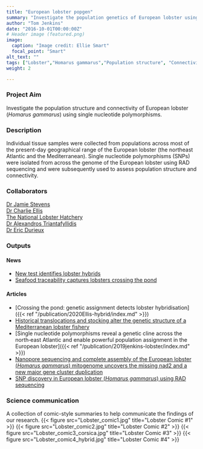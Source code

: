 ```yaml
---
title: "European lobster popgen"
summary: "Investigate the population genetics of European lobster using single nucleotide polymorphisms."
author: "Tom Jenkins"
date: "2016-10-01T00:00:00Z"
# Header image (featured.png)
image:
  caption: "Image credit: Ellie Smart"
  focal_point: "Smart"
alt_text: ""
tags: ["Lobster","Homarus gammarus","Population structure", "Connectivity", "Fisheries management"]
weight: 2

---
```


<!-- Inserting icons into markdown   -->
<!-- `r icon::fa("twitter")` -->
<!-- `r icon::fa("twitter", color = "blue")` -->
<!-- `r icon::ai("researchgate")` -->

### Project Aim
Investigate the population structure and connectivity of European lobster (_Homarus gammarus_) using single nucleotide polymorphisms.

### Description
Individual tissue samples were collected from populations across most of the present-day geographical range of the European lobster (the northeast Atlantic and the Mediterranean). Single nucleotide polymorphisms (SNPs) were isolated from across the genome of the European lobster using RAD sequencing and were subsequently used to assess population structure and connectivity. 

### Collaborators
[Dr Jamie Stevens](https://biosciences.exeter.ac.uk/staff/profile/index.php?web_id=jamie_stevens)  
[Dr Charlie Ellis](https://scholar.google.com/citations?user=Ti2Hv2gAAAAJ&hl=en)  
[The National Lobster Hatchery](https://www.nationallobsterhatchery.co.uk/)  
[Dr Alexandros Triantafyllidis](https://scholar.google.com/citations?user=Pt6HaGIAAAAJ&hl=en)  
[Dr Eric Durieux](https://scholar.google.fr/citations?user=y5VW55cAAAAJ&hl=en)  

### Outputs

#### News
- [New test identifies lobster hybrids](https://www.sciencedaily.com/releases/2020/05/200511112543.htm)  
- [Seafood traceability captures lobsters crossing the pond](https://www.technologynetworks.com/tn/news/seafood-traceability-captures-lobsters-crossing-the-pond-334637)

#### Articles
- [Crossing the pond\: genetic assignment detects lobster hybridisation]({{< ref "/publication/2020Ellis-hybrid/index.md" >}})  
- [Historical translocations and stocking alter the genetic structure of a Mediterranean lobster fishery](https://doi.org/10.1002/ece3.6304)  
- [Single nucleotide polymorphisms reveal a genetic cline across the north‐east Atlantic and enable powerful population assignment in the European lobster]({{< ref "/publication/2019jenkins-lobster/index.md" >}})  
- [Nanopore sequencing and complete assembly of the European lobster (_Homarus gammarus_) mitogenome uncovers the missing nad2 and a new major gene cluster duplication](https://doi.org/10.1186/s12864-019-5704-3)  
- [SNP discovery in European lobster (_Homarus gammarus_) using RAD sequencing](https://doi.org/10.1007/s12686-018-1001-8)

### Science communication
A collection of comic-style summaries to help communicate the findings of our research.
{{< figure src="Lobster_comic1.jpg" title="Lobster Comic #1" >}}
{{< figure src="Lobster_comic2.jpg" title="Lobster Comic #2" >}}
{{< figure src="Lobster_comic3_corsica.jpg" title="Lobster Comic #3" >}}
{{< figure src="Lobster_comic4_hybrid.jpg" title="Lobster Comic #4" >}}
